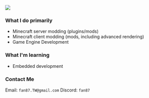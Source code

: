 ![](https://imgur.com/vsJCEFk.png)


### What I do primarily
- Minecraft server modding (plugins/mods)
- Minecraft client modding (mods, including advanced rendering)
- Game Engine Development

### What I'm learning
- Embedded development


### Contact Me
Email: `fan87.TW@gmail.com`
Discord: `fan87`
